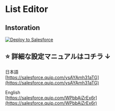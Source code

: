 # List Editor

## Instoration

<a href="https://githubsfdeploy.herokuapp.com?owner=SalesforceLabs&repo=ListEditor&ref=v1.11">
  <img alt="Deploy to Salesforce"
       src="https://raw.githubusercontent.com/afawcett/githubsfdeploy/master/deploy.png">
</a>

## ⭐️ 詳細な設定マニュアルはコチラ ↓
日本語  
[https://salesforce.quip.com/ysAYAmh31aTG](https://salesforce.quip.com/ysAYAmh31aTG)  
  
English  
[https://salesforce.quip.com/WPbbAiZrEx6r](https://salesforce.quip.com/WPbbAiZrEx6r)
